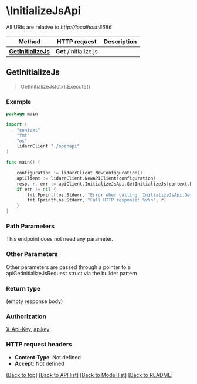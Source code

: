 # \InitializeJsApi

All URIs are relative to *http://localhost:8686*

Method | HTTP request | Description
------------- | ------------- | -------------
[**GetInitializeJs**](InitializeJsApi.md#GetInitializeJs) | **Get** /initialize.js | 



## GetInitializeJs

> GetInitializeJs(ctx).Execute()



### Example

```go
package main

import (
    "context"
    "fmt"
    "os"
    lidarrClient "./openapi"
)

func main() {

    configuration := lidarrClient.NewConfiguration()
    apiClient := lidarrClient.NewAPIClient(configuration)
    resp, r, err := apiClient.InitializeJsApi.GetInitializeJs(context.Background()).Execute()
    if err != nil {
        fmt.Fprintf(os.Stderr, "Error when calling `InitializeJsApi.GetInitializeJs``: %v\n", err)
        fmt.Fprintf(os.Stderr, "Full HTTP response: %v\n", r)
    }
}
```

### Path Parameters

This endpoint does not need any parameter.

### Other Parameters

Other parameters are passed through a pointer to a apiGetInitializeJsRequest struct via the builder pattern


### Return type

 (empty response body)

### Authorization

[X-Api-Key](../README.md#X-Api-Key), [apikey](../README.md#apikey)

### HTTP request headers

- **Content-Type**: Not defined
- **Accept**: Not defined

[[Back to top]](#) [[Back to API list]](../README.md#documentation-for-api-endpoints)
[[Back to Model list]](../README.md#documentation-for-models)
[[Back to README]](../README.md)

